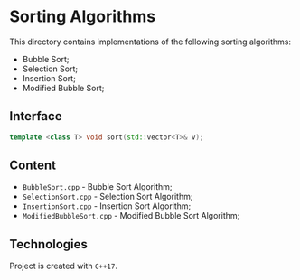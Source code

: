 # Sorting Algorithms
This directory contains implementations of the following sorting algorithms:
* Bubble Sort;
* Selection Sort;
* Insertion Sort;
* Modified Bubble Sort;

## Interface
```cpp
template <class T> void sort(std::vector<T>& v);
```

## Content
* ```BubbleSort.cpp``` - Bubble Sort Algorithm;
* ```SelectionSort.cpp``` - Selection Sort Algorithm;
* ```InsertionSort.cpp``` - Insertion Sort Algorithm;
* ```ModifiedBubbleSort.cpp``` - Modified Bubble Sort Algorithm;

## Technologies
Project is created with ```C++17```.
